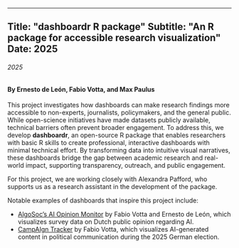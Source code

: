 ---

Title: "dashboardr R package"
Subtitle: "An R package for accessible research visualization"
Date: 2025
----------
###### 2025
#### By Ernesto de León, Fabio Votta, and Max Paulus

This project investigates how dashboards can make research findings more accessible to non-experts, journalists, policymakers, and the general public. While open-science initiatives have made datasets publicly available, technical barriers often prevent broader engagement. To address this, we develop **dashboardr**, an open-source R package that enables researchers with basic R skills to create professional, interactive dashboards with minimal technical effort. By transforming data into intuitive visual narratives, these dashboards bridge the gap between academic research and real-world impact, supporting transparency, outreach, and public engagement.

For this project, we are working closely with Alexandra Pafford, who supports us as a research assistant in the development of the package.

Notable examples of dashboards that inspire this project include:

* [AlgoSoc’s AI Opinion Monitor](https://monitor.algosoc.org/en/) by Fabio Votta and Ernesto de León, which visualizes survey data on Dutch public opinion regarding AI.
* [CampAIgn Tracker](https://www.campaigntracker.de/) by Fabio Votta, which visualizes AI-generated content in political communication during the 2025 German election.
